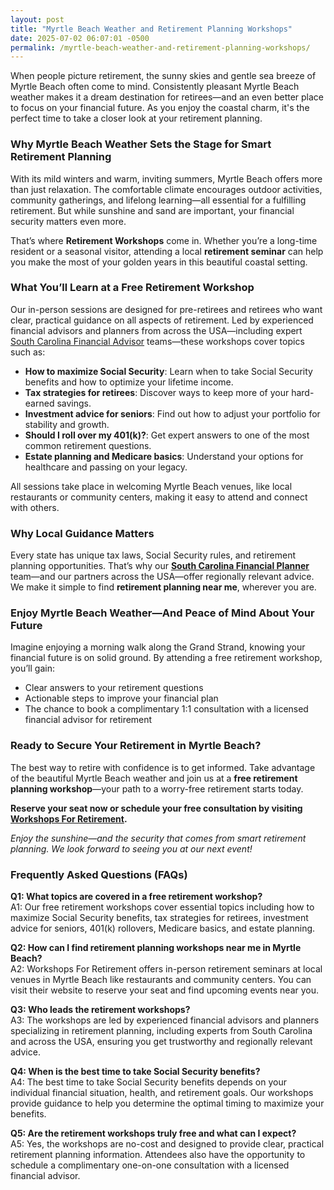 ```yaml
---
layout: post
title: "Myrtle Beach Weather and Retirement Planning Workshops"
date: 2025-07-02 06:07:01 -0500
permalink: /myrtle-beach-weather-and-retirement-planning-workshops/
---
```

When people picture retirement, the sunny skies and gentle sea breeze of Myrtle Beach often come to mind. Consistently pleasant Myrtle Beach weather makes it a dream destination for retirees—and an even better place to focus on your financial future. As you enjoy the coastal charm, it's the perfect time to take a closer look at your retirement planning.

### Why Myrtle Beach Weather Sets the Stage for Smart Retirement Planning

With its mild winters and warm, inviting summers, Myrtle Beach offers more than just relaxation. The comfortable climate encourages outdoor activities, community gatherings, and lifelong learning—all essential for a fulfilling retirement. But while sunshine and sand are important, your financial security matters even more.

That’s where **Retirement Workshops** come in. Whether you’re a long-time resident or a seasonal visitor, attending a local **retirement seminar** can help you make the most of your golden years in this beautiful coastal setting.

### What You’ll Learn at a Free Retirement Workshop

Our in-person sessions are designed for pre-retirees and retirees who want clear, practical guidance on all aspects of retirement. Led by experienced financial advisors and planners from across the USA—including expert [South Carolina Financial Advisor](https://workshopsforretirement.com/) teams—these workshops cover topics such as:

- **How to maximize Social Security**: Learn when to take Social Security benefits and how to optimize your lifetime income.
- **Tax strategies for retirees**: Discover ways to keep more of your hard-earned savings.
- **Investment advice for seniors**: Find out how to adjust your portfolio for stability and growth.
- **Should I roll over my 401(k)?**: Get expert answers to one of the most common retirement questions.
- **Estate planning and Medicare basics**: Understand your options for healthcare and passing on your legacy.

All sessions take place in welcoming Myrtle Beach venues, like local restaurants or community centers, making it easy to attend and connect with others.

### Why Local Guidance Matters

Every state has unique tax laws, Social Security rules, and retirement planning opportunities. That’s why our **[South Carolina Financial Planner](https://workshopsforretirement.com/)** team—and our partners across the USA—offer regionally relevant advice. We make it simple to find **retirement planning near me**, wherever you are.

### Enjoy Myrtle Beach Weather—And Peace of Mind About Your Future

Imagine enjoying a morning walk along the Grand Strand, knowing your financial future is on solid ground. By attending a free retirement workshop, you’ll gain:

- Clear answers to your retirement questions
- Actionable steps to improve your financial plan
- The chance to book a complimentary 1:1 consultation with a licensed financial advisor for retirement

### Ready to Secure Your Retirement in Myrtle Beach?

The best way to retire with confidence is to get informed. Take advantage of the beautiful Myrtle Beach weather and join us at a **free retirement planning workshop**—your path to a worry-free retirement starts today.

**Reserve your seat now or schedule your free consultation by visiting [Workshops For Retirement](https://workshopsforretirement.com/).**

*Enjoy the sunshine—and the security that comes from smart retirement planning. We look forward to seeing you at our next event!*

### Frequently Asked Questions (FAQs)

**Q1: What topics are covered in a free retirement workshop?**  
A1: Our free retirement workshops cover essential topics including how to maximize Social Security benefits, tax strategies for retirees, investment advice for seniors, 401(k) rollovers, Medicare basics, and estate planning.

**Q2: How can I find retirement planning workshops near me in Myrtle Beach?**  
A2: Workshops For Retirement offers in-person retirement seminars at local venues in Myrtle Beach like restaurants and community centers. You can visit their website to reserve your seat and find upcoming events near you.

**Q3: Who leads the retirement workshops?**  
A3: The workshops are led by experienced financial advisors and planners specializing in retirement planning, including experts from South Carolina and across the USA, ensuring you get trustworthy and regionally relevant advice.

**Q4: When is the best time to take Social Security benefits?**  
A4: The best time to take Social Security benefits depends on your individual financial situation, health, and retirement goals. Our workshops provide guidance to help you determine the optimal timing to maximize your benefits.

**Q5: Are the retirement workshops truly free and what can I expect?**  
A5: Yes, the workshops are no-cost and designed to provide clear, practical retirement planning information. Attendees also have the opportunity to schedule a complimentary one-on-one consultation with a licensed financial advisor.

<script type="application/ld+json">
{
  "@context": "https://schema.org",
  "@type": "BlogPosting",
  "headline": "Myrtle Beach Weather and Retirement Planning Workshops",
  "description": "Learn how the pleasant Myrtle Beach weather complements retirement planning workshops offering expert advice on Social Security, tax strategies, and investment options for retirees.",
  "author": {
    "@type": "Person",
    "name": "Workshops For Retirement"
  },
  "datePublished": "2024-06-01",
  "mainEntityOfPage": {
    "@type": "WebPage",
    "@id": "https://workshopsforretirement.com/myrtle-beach-retirement-planning-workshops"
  },
  "publisher": {
    "@type": "Person",
    "name": "Workshops For Retirement"
  },
  "keywords": "Retirement planning, Retirement seminars, Retirement Workshops, Retirement planning near me, Free retirement workshop, How to maximize Social Security, Tax strategies for retirees, Financial advisor for retirement, Investment advice for seniors, Should I roll over my 401(k)?, Best way to retire with $500k, When to take Social Security benefits, Estate planning seminar, Medicare, Social Security, Estate Planning",
  "url": "https://workshopsforretirement.com/myrtle-beach-retirement-planning-workshops"
}
</script>

<script type="application/ld+json">
{
  "@context": "https://schema.org",
  "@type": "FAQPage",
  "mainEntity": [
    {
      "@type": "Question",
      "name": "What topics are covered in a free retirement workshop?",
      "acceptedAnswer": {
        "@type": "Answer",
        "text": "Our free retirement workshops cover essential topics including how to maximize Social Security benefits, tax strategies for retirees, investment advice for seniors, 401(k) rollovers, Medicare basics, and estate planning."
      }
    },
    {
      "@type": "Question",
      "name": "How can I find retirement planning workshops near me in Myrtle Beach?",
      "acceptedAnswer": {
        "@type": "Answer",
        "text": "Workshops For Retirement offers in-person retirement seminars at local venues in Myrtle Beach like restaurants and community centers. You can visit their website to reserve your seat and find upcoming events near you."
      }
    },
    {
      "@type": "Question",
      "name": "Who leads the retirement workshops?",
      "acceptedAnswer": {
        "@type": "Answer",
        "text": "The workshops are led by experienced financial advisors and planners specializing in retirement planning, including experts from South Carolina and across the USA, ensuring you get trustworthy and regionally relevant advice."
      }
    },
    {
      "@type": "Question",
      "name": "When is the best time to take Social Security benefits?",
      "acceptedAnswer": {
        "@type": "Answer",
        "text": "The best time to take Social Security benefits depends on your individual financial situation, health, and retirement goals. Our workshops provide guidance to help you determine the optimal timing to maximize your benefits."
      }
    },
    {
      "@type": "Question",
      "name": "Are the retirement workshops truly free and what can I expect?",
      "acceptedAnswer": {
        "@type": "Answer",
        "text": "Yes, the workshops are no-cost and designed to provide clear, practical retirement planning information. Attendees also have the opportunity to schedule a complimentary one-on-one consultation with a licensed financial advisor."
      }
    }
  ]
}
</script>